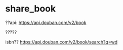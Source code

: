 # share_book


??api:
https://api.douban.com/v2/book

?????

isbn??
https://api.douban.com/v2/book/search?q=wd